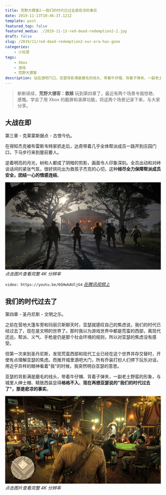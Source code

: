 ```yaml
---
title: 荒野大镖客2——我们的时代已过去是悲凉的事实
date: 2019-11-13T10:46:37.121Z
template: post
featured_top: false
featured_media: ./2019-11-13-red-dead-redemption2-2.jpg
draft: false
slug: /2019/11/red-dead-redemption2-our-era-has-gone
categories: 
    - 小玩意
tags:
    - Xbox
    - 游戏
    - 荒野大镖客
description: 站在酒吧门口，亚瑟背影满是磨毛的线头，带着牛仔帽、背着子弹夹，一副老土野蛮的形象，与城里人绅士帽、精致西装显得格格不入。再想亚瑟说的"我们的时代过去了"，那是悲凉的事实。
---
```


<!-- endExcerpt -->

> 断断续续，**荒野大镖客：救赎** 玩到第四章了，最近有两个场景令我惊艳、感慨。学会了用 Xbox 的截屏和录屏功能，将这两个场景记录下来，与大家分享。

## 大战在即 

第三章 - 克莱蒙斯据点 - 古恨今仇。

在得知杰克被布雷斯韦特家抓走后，达奇带着几乎全体帮派成员一路开到庄园门口，下马步行来到屋前要人。

逆着明亮的月光，树和人都成了阴暗的剪影，画面令人印象深刻。全员出动和对峙谈话间的紧张气氛，很好烘托出为救孩子杰克的心切，这种**倾尽全力保障帮派成员安全，团结一心的情感连结**。

![大战在即](./2019-11-13-red-dead-redemption2-1.jpg)  
_点击图片查看完整 4K 分辨率_

`video: https://youtu.be/6GHwkAUljG4`
[_在腾讯视频上_](https://v.qq.com/x/page/y30219kp9yp.html)

## 我们的时代过去了

第四章 - 圣丹尼斯 - 文明之乐。

之前在营地大篷车旁和玛丽贝斯聊天时，亚瑟就感叹自己的焦虑说，我们的时代已经过去了，现在是文明的世界了。那时我以为游戏世界中都是荒蛮的西部，离现代还远，帮派、义气、手枪是仍是那个社会环境的规则，所以对亚瑟的焦虑没有感受。

但第一次来到圣丹尼斯，发现荒蛮西部和现代工业已经在这个世界并存交替时，开使有点理解亚瑟的焦虑。而推开城里酒吧大门，所有乔装打扮人们停下玩乐对话，用近乎异样的眼神看着"我"的时候，我突然明白亚瑟的意思。

亚瑟的背影满是磨毛的线头，带着牛仔帽、背着子弹夹，一副老土野蛮的形象，与城里人绅士帽、精致西装显得**格格不入**。**现在再想亚瑟说的"我们的时代过去了"，那是悲凉的事实**。

![格格不入](./2019-11-13-red-dead-redemption2-2.jpg)  
_点击图片查看完整 4K 分辨率_
